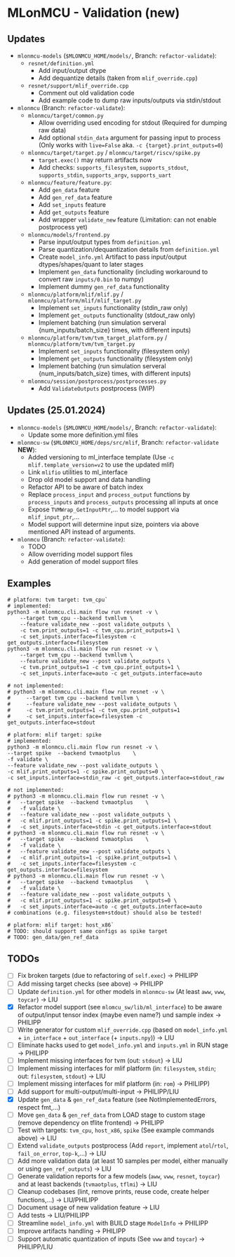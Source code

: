 # MLonMCU - Validation (new)

## Updates

- `mlonmcu-models` (`$MLONMCU_HOME/models/`, Branch: `refactor-validate`):
	- `resnet/definition.yml`
		- Add input/output dtype
		- Add dequantize details (taken from `mlif_override.cpp`)
	- `resnet/support/mlif_override.cpp`
		- Comment out old validation code
		- Add example code to dump raw inputs/outputs via stdin/stdout
- `mlonmcu` (Branch: `refactor-validate`):
	- `mlonmcu/target/common.py`
		- Allow overriding used encoding for stdout (Required for dumping raw data)
		- Add optional `stdin_data` argument for passing input to process (Only works with `live=False` aka. `-c {target}.print_outputs=0`)
	- `mlonmcu/target/target.py` / `mlonmcu/target/riscv/spike.py`
		- `target.exec()` may return artifacts now
		- Add checks: `supports_filesystem`, `supports_stdout`, `supports_stdin`, `supports_argv`, `supports_uart`
	- `mlonmcu/feature/feature.py`:
		- Add `gen_data` feature
		- Add `gen_ref_data` feature
		- Add `set_inputs` feature
		- Add `get_outputs` feature
		- Add wrapper `validate_new` feature (Limitation: can not enable postprocess yet)
	- `mlonmcu/models/frontend.py`
		- Parse input/output types from `definition.yml`
		- Parse quantization/dequantization details from `definition.yml`
		- Create `model_info.yml` Artifact to pass input/output dtypes/shapes/quant to later stages
		- Implement `gen_data` functionality (including workaround to convert raw `inputs/0.bin` to numpy)
		- Implement dummy `gen_ref_data` functionality
	- `mlonmcu/platform/mlif/mlif.py` / `mlonmcu/platform/mlif/mlif_target.py`
		- Implement `set_inputs` functionality (stdin_raw only)
		- Implement `get_outputs` functionality (stdout_raw only)
		- Implement batching (run simulation serveral {num_inputs/batch_size} times, with different inputs)
	- `mlonmcu/platform/tvm/tvm_target_platform.py` / `mlonmcu/platform/tvm/tvm_target.py`
		- Implement `set_inputs` functionality (filesystem only)
		- Implement `get_outputs` functionality (filesystem only)
		- Implement batching (run simulation serveral {num_inputs/batch_size} times, with different inputs)
	- `mlonmcu/session/postprocess/postprocesses.py`
		- Add `ValidateOutputs` postprocess (WIP)

## Updates (25.01.2024)
- `mlonmcu-models` (`$MLONMCU_HOME/models/`, Branch: `refactor-validate`):
  - Update some more definition.yml files
- `mlonmcu-sw` (`$MLONMCU_HOME/deps/src/mlif`, Branch: `refactor-validate` **NEW**):
	- Added versioning to ml_interface template (Use `-c mlif.template_version=v2` to use the updated mlif)
  - Link `mlifio` utilities to ml_interface
  - Drop old model support and data handling
  - Refactor API to be aware of batch index
  - Replace `process_input` and `process_output` functions by `process_inputs` and `process_outputs` processing all inputs at once
  - Expose `TVMWrap_GetInputPtr`,... to model support via `mlif_input_ptr`,...
  - Model support will determine input size, pointers via above mentioned API instead of arguments.
- `mlonmcu` (Branch: `refactor-validate`):
  - TODO
  - Allow overriding model support files
  - Add generation of model support files


## Examples

```
# platform: tvm target: tvm_cpu`
# implemented:
python3 -m mlonmcu.cli.main flow run resnet -v \
	--target tvm_cpu --backend tvmllvm \
	--feature validate_new --post validate_outputs \
	-c tvm.print_outputs=1 -c tvm_cpu.print_outputs=1 \
	-c set_inputs.interface=filesystem -c get_outputs.interface=filesystem
python3 -m mlonmcu.cli.main flow run resnet -v \
	--target tvm_cpu --backend tvmllvm \
	--feature validate_new --post validate_outputs \
	-c tvm.print_outputs=1 -c tvm_cpu.print_outputs=1 \
	-c set_inputs.interface=auto -c get_outputs.interface=auto

# not implemented:
# python3 -m mlonmcu.cli.main flow run resnet -v \
#	  --target tvm_cpu --backend tvmllvm \
#	  --feature validate_new --post validate_outputs \
#	  -c tvm.print_outputs=1 -c tvm_cpu.print_outputs=1
#	  -c set_inputs.interface=filesystem -c get_outputs.interface=stdout

# platform: mlif target: spike
# implemented:
python3 -m mlonmcu.cli.main flow run resnet -v \
--target spike  --backend tvmaotplus    \
-f validate \
--feature validate_new --post validate_outputs \
-c mlif.print_outputs=1 -c spike.print_outputs=0 \
-c set_inputs.interface=stdin_raw -c get_outputs.interface=stdout_raw

# not implemented:
# python3 -m mlonmcu.cli.main flow run resnet -v \
#   --target spike  --backend tvmaotplus    \
#   -f validate \
#   --feature validate_new --post validate_outputs \
#   -c mlif.print_outputs=1 -c spike.print_outputs=1 \
#   -c set_inputs.interface=stdin -c get_outputs.interface=stdout
# python3 -m mlonmcu.cli.main flow run resnet -v \
#   --target spike  --backend tvmaotplus    \
#   -f validate \
#   --feature validate_new --post validate_outputs \
#   -c mlif.print_outputs=1 -c spike.print_outputs=1 \
#   -c set_inputs.interface=filesystem -c get_outputs.interface=filesystem
# python3 -m mlonmcu.cli.main flow run resnet -v \
#   --target spike  --backend tvmaotplus    \
#   -f validate \
#   --feature validate_new --post validate_outputs \
#   -c mlif.print_outputs=1 -c spike.print_outputs=0 \
#   -c set_inputs.interface=auto -c get_outputs.interface=auto
# combinations (e.g. filesystem+stdout) should also be tested!

# platform: mlif target: host_x86`
# TODO: should support same configs as spike target
# TODO: gen_data/gen_ref_data
```

## TODOs
- [ ] Fix broken targets (due to refactoring of `self.exec`) -> PHILIPP
- [ ] Add missing target checks (see above) -> PHILIPP
- [ ] Update `definition.yml` for other models in `mlonmcu-sw` (At least `aww`, `vww`, `toycar`) -> LIU
- [x] Refactor model support (see `mlomcu_sw/lib/ml_interface`) to be aware of output/input tensor index (maybe even name?) und sample index -> PHILIPP
- [ ] Write generator for custom `mlif_override.cpp` (based on `model_info.yml` + `in_interface` + `out_interface` (+ `inputs.npy`)) -> LIU
- [ ] Eliminate hacks used to get `model_info.yml` and `inputs.yml` in RUN stage -> PHILIPP
- [ ] Implement missing interfaces for tvm (out: `stdout`) -> LIU
- [ ] Implement missing interfaces for mlif platform (in: `filesystem`, `stdin`; out: `filesystem`, `stdout`) -> LIU
- [ ] Implement missing interfaces for mlif platform (in: `rom`) -> PHILIPP)
- [ ] Add support for multi-output/multi-input -> PHILIPP/LIU
- [x] Update `gen_data` & `gen_ref_data` feature (see NotImplementedErrors, respect fmt,...)
- [ ] Move `gen_data` & `gen_ref_data` from LOAD stage to custom stage (remove dependency on tflite frontend) -> PHILIPP
- [ ] Test with targets: `tvm_cpu`, `host_x86`, `spike` (See example commands above) -> LIU
- [ ] Extend `validate_outputs` postprocess (Add `report`, implement `atol`/`rtol`, `fail_on_error`, `top-k`,...) -> LIU
- [ ] Add more validation data (at least 10 samples per model, either manually or using `gen_ref_outputs`) -> LIU
- [ ] Generate validation reports for a few models (`aww`, `vww`, `resnet`, `toycar`) and at least backends (`tvmaotplus`, `tflmi`) -> LIU
- [ ] Cleanup codebases (lint, remove prints, reuse code, create helper functions,...) -> LIU/PHILIPP
- [ ] Document usage of new validation feature -> LIU
- [ ] Add tests -> LIU/PHILIPP
- [ ] Streamline `model_info.yml` with BUILD stage `ModelInfo` -> PHILIPP
- [ ] Improve artifacts handling -> PHILIPP
- [ ] Support automatic quantization of inputs (See `vww` and `toycar`) -> PHILIPP/LIU

